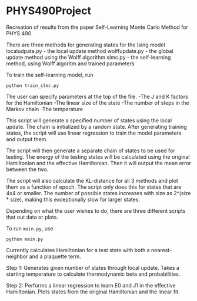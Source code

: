 # PHYS490Project
Recreation of results from the paper Self-Learning Monte Carlo Method for PHYS 490

There are three methods for generating states for the Ising model
localudpate.py - the local update method
wolffupdate.py - the global update method using the Wolff algorithm
slmc.py - the self-learning method, using Wolff algoritm and trained parameters

To train the self-learning model, run
```
python train_slmc.py
```
The user can specify parameters at the top of the file.
-The J and K factors for the Hamiltonian
-The linear size of the state
-The number of steps in the Markov chain
-The temperature

This script will generate a specified number of states using the local update. The chain is initialized by a random state. After generating training states, the script will use linear regression to train the model parameters and output them.

The script will then generate a separate chain of states to be used for testing. The energy of the testing states will be calculated using the original Hamiltonian and the effective Hamiltonian. Then it will output the mean error between the two.

The script will also calculate the KL-distance for all 3 methods and plot them as a function of epoch. The script only does this for states that are 4x4 or smaller. The number of possible states increases with size as 2^(size * size), making this exceptionally slow for larger states. 


Depending on what the user wishes to do, there are three different scripts that out data or plots.

To run `main.py`, use
```
python main.py
```

Currently calculates Hamiltonian for a test state with both a nearest-neighbor and a plaquette term.

Step 1: Generates given number of states through local update. Takes a starting temperature to calculate thermodynamic beta and probabilities.

Step 2: Performs a linear regression to learn E0 and J1 in the effective Hamiltonian. Plots states from the original Hamiltonian and the linear fit.
